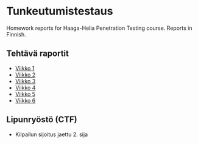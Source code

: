 # Tunkeutumistestaus
Homework reports for Haaga-Helia Penetration Testing course. Reports in Finnish.

## Tehtävä raportit
- [Viikko 1](h1/h1-kybertappoketju.md)
- [Viikko 2](h2/h2-täysin-laillinen-sertifikaatti.md)
- [Viikko 3](h3/h3-Fuzzy.md)
- [Viikko 4](h4/h4-Leviämässä.md)
- [Viikko 5](h5/h5-Kohti-omaa-treeniä.md)
- [Viikko 6](h6/h6-Maalisuora.md)

## Lipunryöstö (CTF)
- Kilpailun sijoitus jaettu 2. sija
